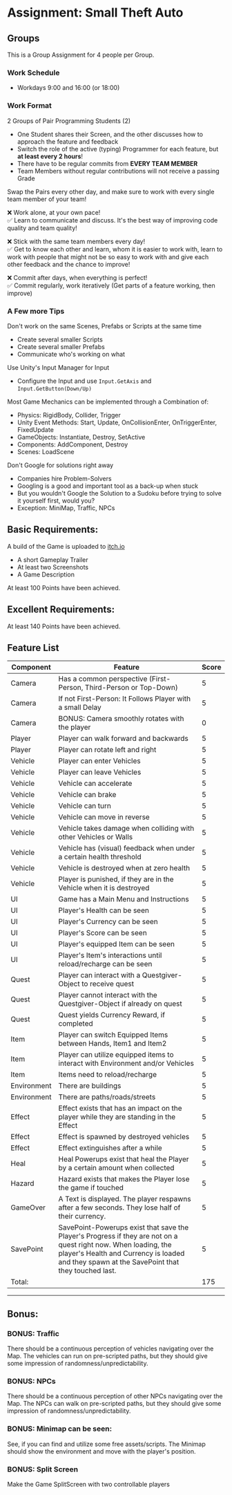 # Assignment: Small Theft Auto

## Groups
This is a Group Assignment for 4 people per Group.

### Work Schedule
- Workdays 9:00 and 16:00 (or 18:00)

### Work Format
2 Groups of Pair Programming Students (2)
- One Student shares their Screen, and the other discusses how to approach the feature and feedback
- Switch the role of the active (typing) Programmer for each feature, but **at least every 2 hours**!
- There have to be regular commits from **EVERY TEAM MEMBER**
- Team Members without regular contributions will not receive a passing Grade
  
Swap the Pairs every other day, and make sure to work with every single team member of your team!

❌ Work alone, at your own pace!\
✅ Learn to communicate and discuss. It's the best way of improving code quality and team quality!

❌ Stick with the same team members every day!\
✅ Get to know each other and learn, whom it is easier to work with, learn to work with people that might not be so easy to work with and give each other feedback and the chance to improve!

❌ Commit after days, when everything is perfect!\
✅ Commit regularly, work iteratively (Get parts of a feature working, then improve)

### A Few more Tips
Don't work on the same Scenes, Prefabs or Scripts at the same time
- Create several smaller Scripts
- Create several smaller Prefabs
- Communicate who's working on what

Use Unity's Input Manager for Input
- Configure the Input and use `Input.GetAxis` and `Input.GetButton(Down/Up)`

Most Game Mechanics can be implemented through a Combination of:
- Physics: RigidBody, Collider, Trigger
- Unity Event Methods: Start, Update, OnCollisionEnter, OnTriggerEnter, FixedUpdate
- GameObjects: Instantiate, Destroy, SetActive
- Components: AddComponent, Destroy
- Scenes: LoadScene

Don't Google for solutions right away
- Companies hire Problem-Solvers
- Googling is a good and important tool as a back-up when stuck
- But you wouldn't Google the Solution to a Sudoku before trying to solve it yourself first, would you?
- Exception: MiniMap, Traffic, NPCs

## Basic Requirements:
A build of the Game is uploaded to [itch.io](https://itch.io)
- A short Gameplay Trailer
- At least two Screenshots
- A Game Description

At least 100 Points have been achieved.

## Excellent Requirements:
At least 140 Points have been achieved.

## Feature List

| Component | Feature | Score |
|-----------|---------|-------|
|Camera| Has a common perspective (First-Person, Third-Person or Top-Down) | 5 |
|Camera| If not First-Person: It Follows Player with a small Delay | 5 |
|Camera| BONUS: Camera smoothly rotates with the player | 0 |
|Player| Player can walk forward and backwards | 5 |
|Player| Player can rotate left and right | 5 |
|Vehicle| Player can enter Vehicles | 5 |
|Vehicle| Player can leave Vehicles | 5 |
|Vehicle| Vehicle can accelerate | 5 |
|Vehicle| Vehicle can brake | 5 |
|Vehicle| Vehicle can turn | 5 |
|Vehicle| Vehicle can move in reverse | 5 |
|Vehicle| Vehicle takes damage when colliding with other Vehicles or Walls | 5 |
|Vehicle| Vehicle has (visual) feedback when under a certain health threshold | 5 |
|Vehicle| Vehicle is destroyed when at zero health | 5 |
|Vehicle| Player is punished, if they are in the Vehicle when it is destroyed | 5 |
|UI| Game has a Main Menu and Instructions | 5 |
|UI| Player's Health can be seen | 5 |
|UI| Player's Currency can be seen | 5 |
|UI| Player's Score can be seen | 5 |
|UI| Player's equipped Item can be seen | 5 |
|UI| Player's Item's interactions until reload/recharge can be seen | 5 |
|Quest| Player can interact with a Questgiver-Object to receive quest | 5 |
|Quest| Player cannot interact with the Questgiver-Object if already on quest | 5 |
|Quest| Quest yields Currency Reward, if completed | 5 |
|Item| Player can switch Equipped Items between Hands, Item1 and Item2 | 5 |
|Item| Player can utilize equipped items to interact with Environment and/or Vehicles | 5 |
|Item| Items need to reload/recharge | 5 |
|Environment| There are buildings | 5 |
|Environment| There are paths/roads/streets | 5 |
|Effect| Effect exists that has an impact on the player while they are standing in the Effect | 5 |
|Effect| Effect is spawned by destroyed vehicles | 5 |
|Effect| Effect extinguishes after a while | 5 |
|Heal| Heal Powerups exist that heal the Player by a certain amount when collected | 5 |
|Hazard| Hazard exists that makes the Player lose the game if touched | 5 |
|GameOver| A Text is displayed. The player respawns after a few seconds. They lose half of their currency. | 5 |
|SavePoint| SavePoint-Powerups exist that save the Player's Progress if they are not on a quest right now. When loading, the player's Health and Currency is loaded and they spawn at the SavePoint that they touched last. | 5 |
| Total: | | 175 |
-------------------------------

## Bonus:

### BONUS: Traffic
There should be a continuous perception of vehicles navigating over the Map. The vehicles can run on pre-scripted paths, but they should give some impression of randomness/unpredictability.

### BONUS: NPCs
There should be a continuous perception of other NPCs navigating over the Map. The NPCs can walk on pre-scripted paths, but they should give some impression of randomness/unpredictability.

### BONUS: Minimap can be seen:
See, if you can find and utilize some free assets/scripts. The Minimap should show the environment and move with the player's position.

### BONUS: Split Screen
Make the Game SplitScreen with two controllable players

